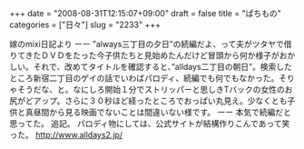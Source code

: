 +++
date = "2008-08-31T12:15:07+09:00"
draft = false
title = "ぱちもの"
categories = ["日々"]
slug = "2233"
+++

嫁のmixi日記より
ーー
”always三丁目の夕日”の続編だよ、って夫がツタヤで借りてきたＤＶＤをたった今子供たちと見始めたんだけど冒頭から何か様子がおかしい。それで、改めてタイトルを確認すると、”alldays二丁目の朝日”。検索したところ新宿二丁目のゲイの話でいわばパロディ、続編でも何でもなかった。そりゃそうだな、と。なにしろ開始１分でストリッパーと思しきTバックの女性のお尻がどアップ。さらに３０秒ほど経ったところでおっぱい丸見え。少なくとも子供と真昼間から見る映画でないことは間違いない様です。
ーー
本気で続編だと思ってた。
追記。
パロディ物にしては、公式サイトが結構作りこんであって笑った。
<a href="http://www.alldays2.jp/" target="_blank">http://www.alldays2.jp/</a>
